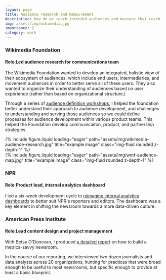 ```yaml
---
layout: page
title: Audience research and measurement
description: How do we reach intended audiences and measure that reach?
img: assets/img/wikimedia.jpg
importance: 2
category: work
---
```


<p><h3>Wikimedia Foundation</h3><p>
    <p><h4><b>Role:</b>Led audience research for communications team</b></h4><p>

The Wikimedia Foundation wanted to develop an integrated, holistic view of their ecosystem of audiences, which include end users, intermediaries, and movement audiences in order to better serve all of these users. They also wanted to organize their understanding of audiences based on user experience (rather than based on organizational structure.)

Through a series of <a href="https://meta.wikimedia.org/wiki/Wikimedia_Foundation/Communications/Audience_research/Process">audience definition workshops</a>, I helped the foundation better understand their approach to audience development, and challenges to understanding and serving those audiences so we could define processes for audience development within various product teams. This helped the Foundation develop communicaiton, product, and partnership strategies.

<div class="row">
    <div class="col-sm mt-3 mt-md-0">
        {% include figure.liquid loading="eager" path="assets/img/wikimedia-audience-research.jpg" title="example image" class="img-fluid rounded z-depth-1" %}
    </div>
</div>

<div class="row">
    <div class="col-sm mt-3 mt-md-0">
        {% include figure.liquid loading="eager" path="assets/img/wmf-audience-map.jpg" title="example image" class="img-fluid rounded z-depth-1" %}
    </div>
</div>

<p><h3>NPR</h3><p>
    <p><h4><b>Role:</b>Product lead, internal analytics dashboard</b></h4><p>

I led a six-week development cycle to <a href="https://www.niemanlab.org/2014/04/building-an-analytics-culture-in-a-newsroom-how-npr-is-trying-to-expand-its-digital-thinking/">reimagine internal analytics dashboards</a> to better suit NPR's reporters and editors. The dashboard was a key element in shifting the newsroom towards a more data-driven culture.

<p><h3>American Press Institute</h3><p>
    <p><h4><b>Role:</b>Lead content design and project management</b></h4><p>

With Betsy O'Donovan, I produced <a href="https://americanpressinstitute.org/how-to-build-a-metrics-savvy-newsroom/">a detailed report</a> on how to build a metrics-savvy newsroom.

In the course of our reporting, we interviewed two dozen journalists and data analysts across 20 organizations, hunting for practices that were broad enough to be useful to most newsrooms, but specific enough to provide at least a basic blueprint.





